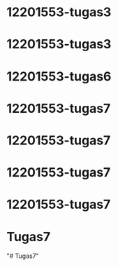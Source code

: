 # 12201553-tugas3
# 12201553-tugas3
# 12201553-tugas6
# 12201553-tugas7
# 12201553-tugas7
# 12201553-tugas7
# 12201553-tugas7
# Tugas7
"# Tugas7" 
